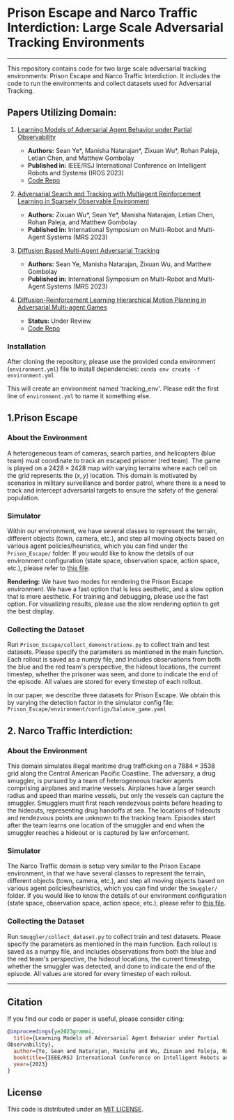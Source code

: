 # Prison Escape and Narco Traffic Interdiction: Large Scale Adversarial Tracking Environments

---

This repository contains code for two large scale adversarial tracking environments: Prison Escape and Narco Traffic Interdiction. It includes the code to run the environments and collect datasets used for Adversarial Tracking.

## Papers Utilizing Domain:

1. [Learning Models of Adversarial Agent Behavior under Partial Observability](https://arxiv.org/pdf/2306.11168.pdf)
   - **Authors:** Sean Ye*, Manisha Natarajan*, Zixuan Wu*, Rohan Paleja, Letian Chen, and Matthew Gombolay
   - **Published in:** IEEE/RSJ International Conference on Intelligent Robots and Systems (IROS 2023)
   - [Code Repo](https://github.com/CORE-Robotics-Lab/GrAMMI)

3. [Adversarial Search and Tracking with Multiagent Reinforcement Learning in Sparsely Observable Environment](https://arxiv.org/pdf/2306.11301.pdf)
   - **Authors:** Zixuan Wu*, Sean Ye*, Manisha Natarajan, Letian Chen, Rohan Paleja, and Matthew Gombolay
   - **Published in:** International Symposium on Multi-Robot and Multi-Agent Systems (MRS 2023)
4. [Diffusion Based Multi-Agent Adversarial Tracking](https://arxiv.org/pdf/2307.06244.pdf)
   - **Authors:** Sean Ye, Manisha Natarajan, Zixuan Wu, and Matthew Gombolay
   - **Published in:** International Symposium on Multi-Robot and Multi-Agent Systems (MRS 2023)
5. [Diffusion-Reinforcement Learning Hierarchical Motion Planning in Adversarial Multi-agent Games](https://arxiv.org/abs/2403.10794)
   - **Status:** Under Review
   - [Code Repo](https://github.com/ChampagneAndfragrance/Diffusion_RL)

### Installation
After cloning the repository, please use the provided conda environment (`environment.yml`) file to install dependencies:
`conda env create -f environment.yml`

This will create an environment named 'tracking_env'. Please edit the first line of `environment.yml` to name it something else.

## 1.Prison Escape
### About the Environment
A heterogeneous team of cameras, search parties, and helicopters (blue team) must coordinate to track an escaped prisoner
(red team). The game is played on a $2428 \times 2428$ map with varying terrains where each cell on the grid represents 
the $(x,y)$ location. This domain is motivated by scenarios in military surveillance and border patrol, where there is a
need to track and intercept adversarial targets to ensure the safety of the general population. 

### Simulator
Within our environment, we have several classes to represent the terrain, 
different objects (town, camera, etc.), and step all moving objects based 
on various agent policies/heuristics, which you can find under the `Prison_Escape/` folder. 
If you would like to know the details of our environment configuration
(state space, observation space, action space, etc.), please refer to [this file](./Prison_Escape/environment/prisoner_env.py).

**Rendering:** We have two modes for rendering the Prison Escape environment. We have a fast option that is less aesthetic,
and a slow option that is more aesthetic.
For training and debugging, please use the fast option.
For visualizing results, please use the slow rendering option to get the best display.

### Collecting the Dataset
Run `Prison_Escape/collect_demonstrations.py` to collect train and test datasets. Please specify the 
parameters as mentioned in the main function. Each rollout is saved as a numpy file, and includes observations from both the blue
and the red team's perspective, the hideout locations, the current timestep, whether the prisoner was seen, and done to indicate
the end of the episode. All values are stored for every timestep of each rollout.

In our paper, we describe three datasets for Prison Escape. We obtain this by varying the detection factor
in the simulator config file: `Prison_Escape/environment/configs/balance_game.yaml`

## 2. Narco Traffic Interdiction: 
### About the Environment
This domain simulates illegal maritime drug trafficking on a $7884 \times 3538$ grid along the Central American Pacific 
Coastline. The adversary, a drug smuggler, is pursued by a team of heterogeneous tracker agents comprising airplanes and
marine vessels. Airplanes have a larger search radius and speed than marine vessels, but only the vessels can capture 
the smuggler. Smugglers must first reach rendezvous points before heading to the hideouts, representing drug handoffs at
sea. The locations of hideouts and rendezvous points are unknown to the tracking team. Episodes start after the team 
learns one location of the smuggler and end when the smuggler reaches a hideout or is captured by law enforcement.

### Simulator
The Narco Traffic domain is setup very similar to the Prison Escape environment, in that we have several classes to represent the terrain, 
different objects (town, camera, etc.), and step all moving objects based 
on various agent policies/heuristics, which you can find under the `Smuggler/` folder. 
If you would like to know the details of our environment configuration
(state space, observation space, action space, etc.), please refer to [this file](./Smuggler/simulator/smuggler_env.py).


### Collecting the Dataset
Run `Smuggler/collect_dataset.py` to collect train and test datasets. Please specify the 
parameters as mentioned in the main function. Each rollout is saved as a numpy file, and includes observations from both the blue
and the red team's perspective, the hideout locations, the current timestep, whether the smuggler was detected, and done to indicate
the end of the episode. All values are stored for every timestep of each rollout.

[//]: # (In our paper, we describe two datasets for Narco Traffic Interdiction. We obtain this by varying the parameters as specified)

[//]: # (in the simulator config file: `Prison_Escape/environment/configs/balance_game.yaml`)
---
## Citation

If you find our code or paper is useful, please consider citing:

```bibtex
@inproceedings{ye2023grammi,
  title={Learning Models of Adversarial Agent Behavior under Partial
Observability},
  author={Ye, Sean and Natarajan, Manisha and Wu, Zixuan and Paleja, Rohan and Chen, Letian and Gombolay, Matthew},
  booktitle={IEEE/RSJ International Conference on Intelligent Robots and Systems (IROS)},
  year={2023}
}
```

## License

This code is distributed under an [MIT LICENSE](LICENSE).
